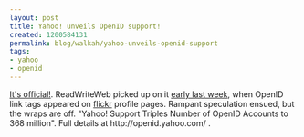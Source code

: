 ```yaml
--- 
layout: post
title: Yahoo! unveils OpenID support!
created: 1200584131
permalink: blog/walkah/yahoo-unveils-openid-support
tags: 
- yahoo
- openid
---
```

<p><a href="http://biz.yahoo.com/bw/080117/20080117005332.html?.v=1">It's official!</a>. ReadWriteWeb picked up on it <a href="http://www.readwriteweb.com/archives/flickr_to_authenticate_openid.php">early last week</a>, when OpenID link tags appeared on <a href="http://flickr.com/">flickr</a> profile pages. Rampant speculation ensued, but the wraps are off. "Yahoo! Support Triples Number of OpenID Accounts to 368 million". Full details at http://openid.yahoo.com/ .</p>
